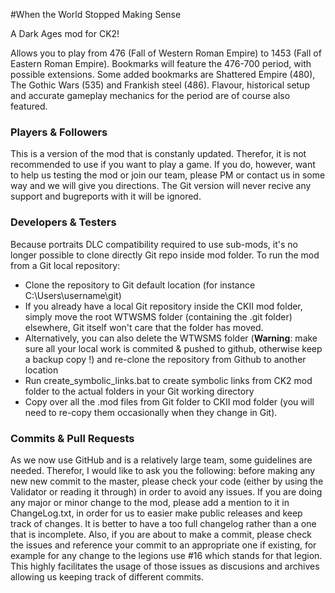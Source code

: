 #When the World Stopped Making Sense

A Dark Ages mod for CK2! 

Allows you to play from 476 (Fall of Western Roman Empire) to 1453 (Fall of Eastern Roman Empire). Bookmarks will feature the 476-700 period, with possible extensions. Some added bookmarks are Shattered Empire (480), The Gothic Wars (535) and Frankish steel (486). Flavour, historical setup and accurate gameplay mechanics for the period are of course also featured.

### Players & Followers

This is a version of the mod that is constanly updated. Therefor, it is not recommended to use if you want to play a game. If you do, however, want to help us testing the mod or join our team, please PM or contact us in some way and we will give you directions. The Git version will never recive any support and bugreports with it will be ignored.


### Developers & Testers

Because portraits DLC compatibility required to use sub-mods, it's no longer possible to clone directly Git repo inside mod folder.
To run the mod from a Git local repository:
- Clone the repository to Git default location (for instance C:\Users\username\git\)
 - If you already have a local Git repository inside the CKII mod folder, simply move the root WTWSMS folder (containing the .git folder) elsewhere, Git itself won't care that the folder has moved.
 - Alternatively, you can also delete the WTWSMS folder (**Warning**: make sure all your local work is commited & pushed to github, otherwise keep a backup copy !) and re-clone the repository from Github to another location
- Run create_symbolic_links.bat to create symbolic links from CK2 mod folder to the actual folders in your Git working directory
- Copy over all the .mod files from Git folder to CKII mod folder (you will need to re-copy them occasionally when they change in Git). 

### Commits & Pull Requests

As we now use GitHub and is a relatively large team, some guidelines are needed. Therefor, I would like to ask you the following: before making any new new commit to the master, please check your code (either by using the Validator or reading it through) in order to avoid any issues. If you are doing any major or minor change to the mod, please add a mention to it in ChangeLog.txt, in order for us to easier make public releases and keep track of changes. It is better to have a too full changelog rather than a one that is incomplete. Also, if you are about to make a commit, please check the issues and reference your commit to an appropriate one if existing, for example for any change to the legions use #16 which stands for that legion. This highly facilitates the usage of those issues as discusions and archives allowing us keeping track of different commits.
